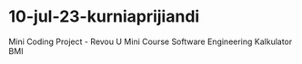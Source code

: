 # 10-jul-23-kurniaprijiandi
Mini Coding Project - Revou U Mini Course Software Engineering
Kalkulator BMI
